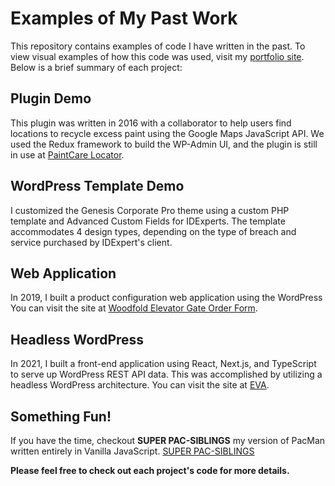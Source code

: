 # Examples of My Past Work

This repository contains examples of code I have written in the past. To view visual examples of how this code was used, visit my [portfolio site](https://applejuice.codes).
<br>Below is a brief summary of each project:

## Plugin Demo

This plugin was written in 2016 with a collaborator to help users find locations to recycle excess paint using the Google Maps JavaScript API. We used the Redux framework to build the WP-Admin UI, and the plugin is still in use at [PaintCare Locator](https://www.paintcare.org/drop-off-sites/).

## WordPress Template Demo

I customized the Genesis Corporate Pro theme using a custom PHP template and Advanced Custom Fields for IDExperts. The template accommodates 4 design types, depending on the type of breach and service purchased by IDExpert's client.

## Web Application

In 2019, I built a product configuration web application using the WordPress
You can visit the site at [Woodfold Elevator Gate Order Form](https://woodfold.com/elevator/order-form/?user=guest).

## Headless WordPress

In 2021, I built a front-end application using React, Next.js, and TypeScript to serve up WordPress REST API data. This was accomplished by utilizing a headless WordPress architecture. You can visit the site at [EVA](https://evergreenvirtual.org).

## Something Fun!

If you have the time, checkout **SUPER PAC-SIBLINGS** my version of PacMan written entirely in Vanilla JavaScript. [SUPER PAC-SIBLINGS](https://ajstimson.github.io/codingdojo/)

**Please feel free to check out each project's code for more details.**
